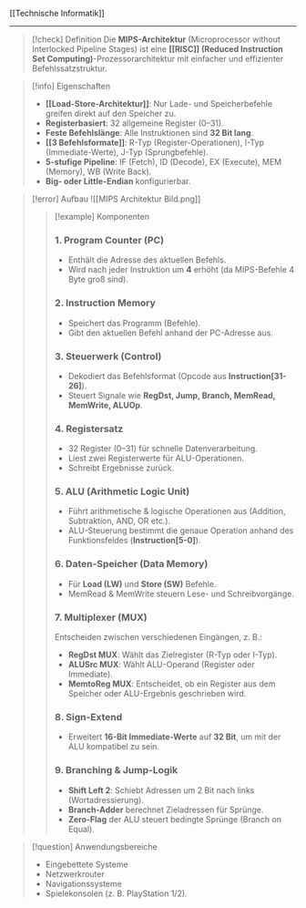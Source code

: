 [[Technische Informatik]]

---

> [!check]  Definition
> Die **MIPS-Architektur** (Microprocessor without Interlocked Pipeline Stages) ist eine **[[RISC]] (Reduced Instruction Set Computing)**-Prozessorarchitektur mit einfacher und effizienter Befehlssatzstruktur.

> [!info] Eigenschaften
> - **[[Load-Store-Architektur]]**: Nur Lade- und Speicherbefehle greifen direkt auf den Speicher zu.
> - **Registerbasiert**: 32 allgemeine Register ($0–$31).
> - **Feste Befehlslänge**: Alle Instruktionen sind **32 Bit lang**.
> - **[[3 Befehlsformate]]**: R-Typ (Register-Operationen), I-Typ (Immediate-Werte), J-Typ (Sprungbefehle).
> - **5-stufige Pipeline**: IF (Fetch), ID (Decode), EX (Execute), MEM (Memory), WB (Write Back).
> - **Big- oder Little-Endian** konfigurierbar.

> [!error] Aufbau
> ![[MIPS Architektur Bild.png]]
>> [!example] Komponenten
>> 
>> ### **1. Program Counter (PC)**
>> 
>> - Enthält die Adresse des aktuellen Befehls.
>> - Wird nach jeder Instruktion um **4** erhöht (da MIPS-Befehle 4 Byte groß sind).
>> 
>> ### **2. Instruction Memory**
>> 
>> - Speichert das Programm (Befehle).
>> - Gibt den aktuellen Befehl anhand der PC-Adresse aus.
>> 
>> ### **3. Steuerwerk (Control)**
>> 
>> - Dekodiert das Befehlsformat (Opcode aus **Instruction[31-26]**).
>> - Steuert Signale wie **RegDst, Jump, Branch, MemRead, MemWrite, ALUOp**.
>> 
>> ### **4. Registersatz**
>> 
>> - 32 Register ($0–$31) für schnelle Datenverarbeitung.
>> - Liest zwei Registerwerte für ALU-Operationen.
>> - Schreibt Ergebnisse zurück.
>> 
>> ### **5. ALU (Arithmetic Logic Unit)**
>> 
>> - Führt arithmetische & logische Operationen aus (Addition, Subtraktion, AND, OR etc.).
>> - ALU-Steuerung bestimmt die genaue Operation anhand des Funktionsfeldes (**Instruction[5-0]**).
>> 
>> ### **6. Daten-Speicher (Data Memory)**
>> 
>> - Für **Load (LW)** und **Store (SW)** Befehle.
>> - MemRead & MemWrite steuern Lese- und Schreibvorgänge.
>> 
>> ### **7. Multiplexer (MUX)**
>> 
>> Entscheiden zwischen verschiedenen Eingängen, z. B.:
>> - **RegDst MUX**: Wählt das Zielregister (R-Typ oder I-Typ).
>> - **ALUSrc MUX**: Wählt ALU-Operand (Register oder Immediate).
>> - **MemtoReg MUX**: Entscheidet, ob ein Register aus dem Speicher oder ALU-Ergebnis geschrieben wird.
>> 
>> ### **8. Sign-Extend**
>> 
>> - Erweitert **16-Bit Immediate-Werte** auf **32 Bit**, um mit der ALU kompatibel zu sein.
>> 
>> ### **9. Branching & Jump-Logik**
>> 
>> - **Shift Left 2**: Schiebt Adressen um 2 Bit nach links (Wortadressierung).
>> - **Branch-Adder** berechnet Zieladressen für Sprünge.
>> - **Zero-Flag** der ALU steuert bedingte Sprünge (Branch on Equal).

> [!question] Anwendungsbereiche
> - Eingebettete Systeme
> - Netzwerkrouter
> - Navigationssysteme
> - Spielekonsolen (z. B. PlayStation 1/2).
